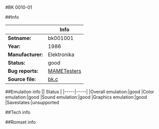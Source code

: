 #BK 0010-01

##Info

||Info|
|-----|-----|
|**Setname:**|bk001001
|**Year:**|1986
|**Manufacturer:**|Elektronika
|**Status:**|good
|**Bug reports:**|[MAMETesters](http://mametesters.org/view_all_set.php?type=1&temporary=y&search=bk.c)
|**Source file:**|[bk.c](https://github.com/mamedev/mame/blob/master/src/mess/drivers/bk.c)

##Emulation info
|| Status |
|-----|-----|
|Overall emulation:|good
|Color emulation:|good
|Sound emulation:|good
|Graphics emulation:|good
|Savestates:|unsupported

##Tech info

##Romset info

<!--- START OF EDITED COMMENT DO NOT TOUCH TEXT ABOVE-->
